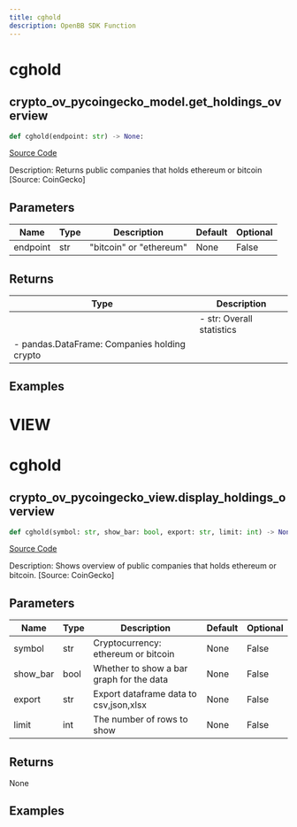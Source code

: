 ```yaml
---
title: cghold
description: OpenBB SDK Function
---
```

# cghold

## crypto_ov_pycoingecko_model.get_holdings_overview

```python
def cghold(endpoint: str) -> None:
```
[Source Code](https://github.com/OpenBB-finance/OpenBBTerminal/tree/main/openbb_terminal/cryptocurrency/overview/pycoingecko_model.py#L101)

Description: Returns public companies that holds ethereum or bitcoin [Source: CoinGecko]

## Parameters

| Name | Type | Description | Default | Optional |
| ---- | ---- | ----------- | ------- | -------- |
| endpoint | str | "bitcoin" or "ethereum" | None | False |

## Returns

| Type | Description |
| ---- | ----------- |
|  | - str:              Overall statistics
- pandas.DataFrame: Companies holding crypto |

## Examples




# VIEW

# cghold

## crypto_ov_pycoingecko_view.display_holdings_overview

```python
def cghold(symbol: str, show_bar: bool, export: str, limit: int) -> None:
```
[Source Code](https://github.com/OpenBB-finance/OpenBBTerminal/tree/main/openbb_terminal/cryptocurrency/overview/pycoingecko_view.py#L134)

Description: Shows overview of public companies that holds ethereum or bitcoin. [Source: CoinGecko]

## Parameters

| Name | Type | Description | Default | Optional |
| ---- | ---- | ----------- | ------- | -------- |
| symbol | str | Cryptocurrency: ethereum or bitcoin | None | False |
| show_bar | bool | Whether to show a bar graph for the data | None | False |
| export | str | Export dataframe data to csv,json,xlsx | None | False |
| limit | int | The number of rows to show | None | False |

## Returns

None

## Examples

